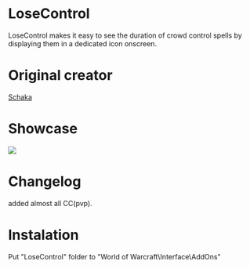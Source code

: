 # LoseControl
LoseControl makes it easy to see the duration of crowd control spells by displaying them in a dedicated icon onscreen.

# Original creator
[Schaka](https://github.com/Schaka/LoseControl)

# Showcase
![](http://cdn-wow.mmoui.com/preview/pvw20393.jpg)

# Changelog
added almost all CC(pvp).

# Instalation
Put "LoseControl" folder to "World of Warcraft\Interface\AddOns"
